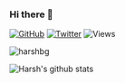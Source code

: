 ### Hi there 👋

[![GitHub](https://img.shields.io/github/followers/harshbg.svg?style=social)](http://bit.ly/2HYQaL1)
[![Twitter](https://img.shields.io/twitter/follow/harshbg.svg?style=social)](http://bit.ly/2VHxROX)
![Views](https://komarev.com/ghpvc/?username=harshbg&color=yellow)
<p align="left"> <img src="https://komarev.com/ghpvc/?username=harshbg&color=yellow" alt="harshbg" /> </p>

<!--
**harshbg/harshbg** is a ✨ _special_ ✨ repository because its `README.md` (this file) appears on your GitHub profile.

Here are some ideas to get you started:

- 🔭 I’m currently working on ...
- 🌱 I’m currently learning ...
- 👯 I’m looking to collaborate on ...
- 🤔 I’m looking for help with ...
- 💬 Ask me about ...
- 📫 How to reach me: ...
- 😄 Pronouns: ...
- ⚡ Fun fact: ...
-->

![Harsh's github stats](https://github-readme-stats.vercel.app/api?username=harshbg&hide=contribs,issues&show_icons=true)










